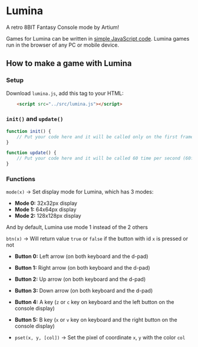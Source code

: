 # Lumina
A retro 8BIT Fantasy Console mode by Artium!

Games for Lumina can be written in [simple JavaScript code](./docs/README.md). Lumina games run in the browser of any PC or mobile device.

## How to make a game with Lumina

### Setup
Download `lumina.js`, add this tag to your HTML:

```html
    <script src="../src/lumina.js"></script>
```

### `init()` and `update()`

```js
function init() {
    // Put your code here and it will be called only on the first frame
}

function update() {
    // Put your code here and it will be called 60 time per second (60fps)
}
```

### Functions

`mode(x)` → Set display mode for Lumina, which has 3 modes:
- **Mode 0:** 32x32px display
- **Mode 1:** 64x64px display
- **Mode 2:** 128x128px display

And by default, Lumina use mode 1 instead of the 2 others

`btn(x)` → Will return value `true` or `false` if the button with id `x` is pressed or not
- **Button 0:** Left arrow (on both keyboard and the d-pad)
- **Button 1:** Right arrow (on both keyboard and the d-pad)
- **Button 2:** Up arrow (on both keyboard and the d-pad)
- **Button 3:** Down arrow (on both keyboard and the d-pad)
- **Button 4:** A key (`z` or `c` key on keyboard and the left button on the console display)
- **Button 5:** B key (`x` or `v` key on keyboard and the right button on the console display)

- `pset(x, y, [col])` → Set the pixel of coordinate `x`, `y` with the color `col`
